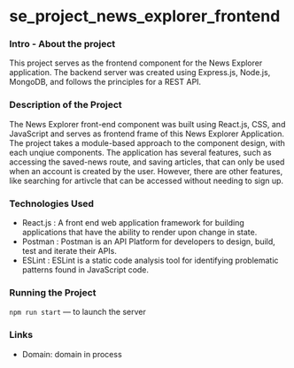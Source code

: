 # se_project_news_explorer_frontend
### Intro - About the project

This project serves as the frontend component for the News Explorer application. The backend server was created using Express.js, Node.js, MongoDB, and follows the principles for a REST API.

### Description of the Project

The News Explorer front-end component was built using React.js, CSS, and JavaScript and serves as frontend frame of this News Explorer Application. The project takes a module-based approach to the component design, with each unqiue components. The application has several features, such as accessing the saved-news route, and saving articles, that can only be used when an account is created by the user. However, there are other features, like searching for artivcle that can be accessed without needing to sign up.

### Technologies Used

- React.js : A front end web application framework for building applications that have the ability to render upon change in state.
- Postman : Postman is an API Platform for developers to design, build, test and iterate their APIs.
- ESLint : ESLint is a static code analysis tool for identifying problematic patterns found in JavaScript code.

### Running the Project

`npm run start` — to launch the server

### Links

- Domain: domain in process
